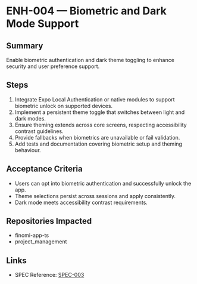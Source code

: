 # ENH-004 — Biometric and Dark Mode Support

## Summary
Enable biometric authentication and dark theme toggling to enhance security and user preference support.

## Steps
1. Integrate Expo Local Authentication or native modules to support biometric unlock on supported devices.
2. Implement a persistent theme toggle that switches between light and dark modes.
3. Ensure theming extends across core screens, respecting accessibility contrast guidelines.
4. Provide fallbacks when biometrics are unavailable or fail validation.
5. Add tests and documentation covering biometric setup and theming behaviour.

## Acceptance Criteria
- Users can opt into biometric authentication and successfully unlock the app.
- Theme selections persist across sessions and apply consistently.
- Dark mode meets accessibility contrast requirements.

## Repositories Impacted
- finomi-app-ts
- project_management

## Links
- SPEC Reference: [SPEC-003](../../SPECS/SPEC-003_FRONTEND_IMPLEMENTATION_GUIDE.md)

